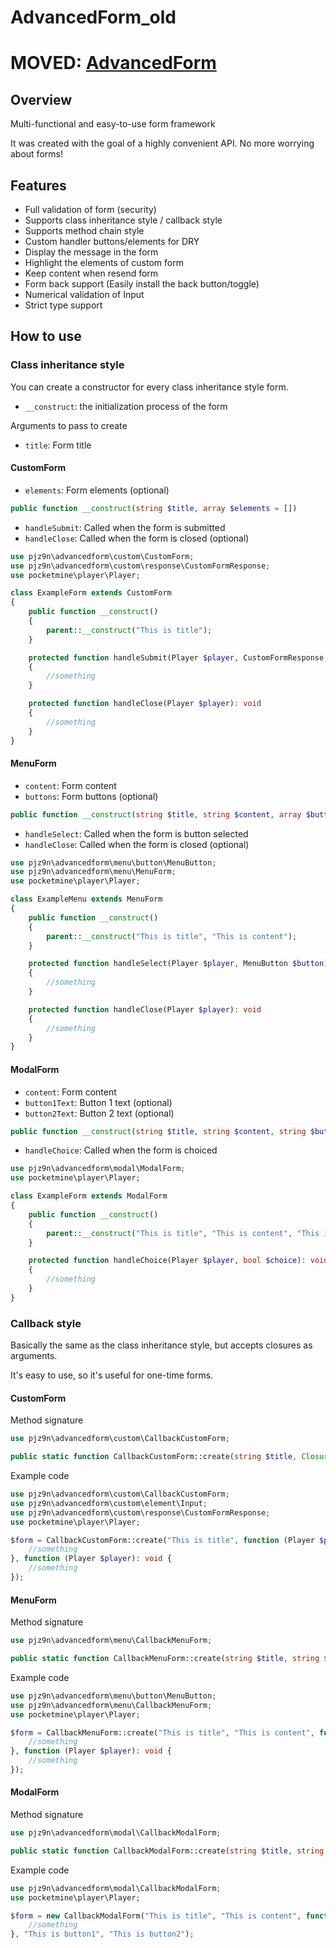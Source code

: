 # AdvancedForm_old

# MOVED: [AdvancedForm](https://github.com/PJZ9n/AdvancedForm)

## Overview

Multi-functional and easy-to-use form framework

It was created with the goal of a highly convenient API. No more worrying about forms!

## Features

- Full validation of form (security)
- Supports class inheritance style / callback style
- Supports method chain style
- Custom handler buttons/elements for DRY
- Display the message in the form
- Highlight the elements of custom form
- Keep content when resend form
- Form back support (Easily install the back button/toggle)
- Numerical validation of Input
- Strict type support

## How to use

### Class inheritance style

You can create a constructor for every class inheritance style form.

- `__construct`: the initialization process of the form

Arguments to pass to create

- `title`: Form title

#### CustomForm

- `elements`: Form elements (optional)

```php
public function __construct(string $title, array $elements = [])
```

- `handleSubmit`: Called when the form is submitted
- `handleClose`: Called when the form is closed (optional)

```php
use pjz9n\advancedform\custom\CustomForm;
use pjz9n\advancedform\custom\response\CustomFormResponse;
use pocketmine\player\Player;

class ExampleForm extends CustomForm
{
    public function __construct()
    {
        parent::__construct("This is title");
    }

    protected function handleSubmit(Player $player, CustomFormResponse $response): void
    {
        //something
    }

    protected function handleClose(Player $player): void
    {
        //something
    }
}
```

#### MenuForm

- `content`: Form content
- `buttons`: Form buttons (optional)

```php
public function __construct(string $title, string $content, array $buttons = [])
```

- `handleSelect`: Called when the form is button selected
- `handleClose`: Called when the form is closed (optional)

```php
use pjz9n\advancedform\menu\button\MenuButton;
use pjz9n\advancedform\menu\MenuForm;
use pocketmine\player\Player;

class ExampleMenu extends MenuForm
{
    public function __construct()
    {
        parent::__construct("This is title", "This is content");
    }

    protected function handleSelect(Player $player, MenuButton $button): void
    {
        //something
    }

    protected function handleClose(Player $player): void
    {
        //something
    }
}
```

#### ModalForm

- `content`: Form content
- `button1Text`: Button 1 text (optional)
- `button2Text`: Button 2 text (optional)

```php
public function __construct(string $title, string $content, string $button1Text = "gui.yes", string $button2Text = "gui.no")
```

- `handleChoice`: Called when the form is choiced

```php
use pjz9n\advancedform\modal\ModalForm;
use pocketmine\player\Player;

class ExampleForm extends ModalForm
{
    public function __construct()
    {
        parent::__construct("This is title", "This is content", "This is button1", "This is button2");
    }

    protected function handleChoice(Player $player, bool $choice): void
    {
        //something
    }
}
```

### Callback style

Basically the same as the class inheritance style, but accepts closures as arguments.

It's easy to use, so it's useful for one-time forms.

#### CustomForm

Method signature

```php
use pjz9n\advancedform\custom\CallbackCustomForm;

public static function CallbackCustomForm::create(string $title, Closure $handleSubmit, ?Closure $handleClose = null): CallbackCustomForm
```

Example code

```php
use pjz9n\advancedform\custom\CallbackCustomForm;
use pjz9n\advancedform\custom\element\Input;
use pjz9n\advancedform\custom\response\CustomFormResponse;
use pocketmine\player\Player;

$form = CallbackCustomForm::create("This is title", function (Player $player, CustomFormResponse $response): void {
    //something
}, function (Player $player): void {
    //something
});
```

#### MenuForm

Method signature

```php
use pjz9n\advancedform\menu\CallbackMenuForm;

public static function CallbackMenuForm::create(string $title, string $content, Closure $handleSelect, ?Closure $handleClose = null): CallbackMenuForm
```

Example code

```php
use pjz9n\advancedform\menu\button\MenuButton;
use pjz9n\advancedform\menu\CallbackMenuForm;
use pocketmine\player\Player;

$form = CallbackMenuForm::create("This is title", "This is content", function (Player $player, MenuButton $menuButton): void {
    //something
}, function (Player $player): void {
    //something
});
```

#### ModalForm

Method signature

```php
use pjz9n\advancedform\modal\CallbackModalForm;

public static function CallbackModalForm::create(string $title, string $content, Closure $handleChoice, string $button1Text = "gui.yes", string $button2Text = "gui.no"): CallbackModalForm
```

Example code

```php
use pjz9n\advancedform\modal\CallbackModalForm;
use pocketmine\player\Player;

$form = new CallbackModalForm("This is title", "This is content", function (Player $player, bool $choice): void {
    //something
}, "This is button1", "This is button2");
```
